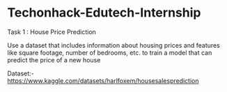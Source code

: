 # Techonhack-Edutech-Internship

Task 1 : House Price Prediction

Use a dataset that includes information about
housing prices and features like square
footage, number of bedrooms, etc. to train a
model that can predict the price of a new
house

Dataset:- https://www.kaggle.com/datasets/harlfoxem/housesalesprediction
